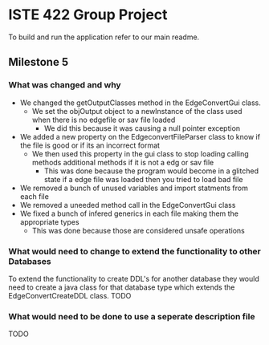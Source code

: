 # ISTE 422 Group Project


To build and run the application refer to our main readme.

## Milestone 5


### What was changed and why

* We changed the getOutputClasses method in the EdgeConvertGui class. 
    * We set the objOutput object to a newInstance of the class used when there is no edgefile or sav file loaded
        * We did this because it was causing a null pointer exception
* We added a new property on the EdgeconvertFileParser class to know if the file is good or if its an incorrect format
    * We then used this property in the gui class to stop loading calling methods additional methods if it is not a edg or sav file
        * This was done because the program would become in a glitched state if a edge file was loaded then you tried to load bad file
* We removed a bunch of unused variables and import statments from each file
* We removed a uneeded method call in the EdgeConvertGui class
* We fixed a bunch of infered generics in each file making them the appropriate types
    * This was done because those are considered unsafe operations


### What would need to change to extend the functionality to other Databases 

To extend the functionality to create DDL's for another database they would need to create a java class for that database type which extends the EdgeConvertCreateDDL class.
TODO

### What would need to be done to use a seperate description file
TODO